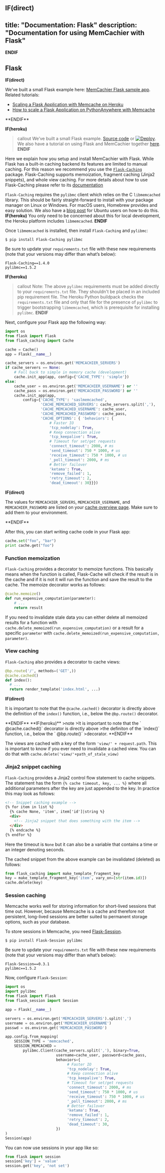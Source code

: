 **IF(direct)**
---
title: "Documentation: Flask"
description: "Documentation for using MemCachier with Flask"
---
**ENDIF**

## Flask

**IF(direct)**
<div class="alert alert-info">
We’ve built a small Flask example here:
<a href="https://github.com/memcachier/examples-flask">MemCachier Flask sample app</a>.
<br>
Related tutorials:
<ul>
  <li><a href="https://devcenter.heroku.com/articles/flask-memcache">Scaling a Flask Application with Memcache on Heroku</a></li>
  <li><a href="https://blog.memcachier.com/2018/10/01/flask-on-pythonanywhere-tutorial/">How to scale a Flask Application on PythonAnywhere with Memcache</a></li>
</ul>
</div>
**ENDIF**

**IF(heroku)**
>callout
>We’ve built a small Flask example.
><a class="github-source-code" href="http://github.com/memcachier/examples-flask">Source code</a> or
>[![Deploy](https://www.herokucdn.com/deploy/button.png)](https://heroku.com/deploy?template=http://github.com/memcachier/examples-flask).
><br>
>We also have a tutorial on using Flask and MemCachier together
>[here](https://devcenter.heroku.com/articles/flask-memcache).
**ENDIF**

Here we explain how you setup and install MemCachier with Flask. While Flask
has a built-in caching backend its features are limited to manual caching. For
this reason we recommend you use the
[`Flask-Caching`](https://github.com/sh4nks/flask-caching) package.
Flask-Caching supports memoization, fragment caching (Jinja2 snippets), and
whole view caching. For more details about how to use Flask-Caching please
refer to its [documentation](https://flask-caching.readthedocs.io/en/latest/)

`Flask-Caching` requires the `pylibmc` client which relies on the C
`libmemcached` library. This should be
fairly straight-forward to install with your package manager on Linux or
Windows. For macOS users, Homebrew provides and easy solution. We also have a
[blog post](https://blog.memcachier.com/2014/11/05/ubuntu-libmemcached-and-sasl-support/)
for Ubuntu users on how to do this.
**IF(heroku)**
You only need to be concerned about this for local development, the Heroku
platform includes `libmemcached`.
**ENDIF**

Once `libmemcached` is installed, then install `Flask-Caching` and `pylibmc`:

```term
$ pip install Flask-Caching pylibmc
```

Be sure to update your `requirements.txt` file with these new requirements
(note that your versions may differ than what’s below):

```text
Flask-Caching==1.4.0
pylibmc==1.5.2
```

**IF(heroku)**
>callout
>Note: The above `pylibmc` requirements must be added directly to your
>`requirements.txt` file. They shouldn't be placed in an included pip
>requirement file. The Heroku Python buildpack checks the `requirements.txt`
>file and only that file for the presence of `pylibmc` to trigger bootstrapping
>`libmemcached`, which is prerequisite for installing `pylibmc`.
**ENDIF**

Next, configure your Flask app the following way:

```python
import os
from flask import Flask
from flask_caching import Cache

cache = Cache()
app = Flask(__name__)

cache_servers = os.environ.get('MEMCACHIER_SERVERS')
if cache_servers == None:
    # Fall back to simple in memory cache (development)
    cache.init_app(app, config={'CACHE_TYPE': 'simple'})
else:
    cache_user = os.environ.get('MEMCACHIER_USERNAME') or ''
    cache_pass = os.environ.get('MEMCACHIER_PASSWORD') or ''
    cache.init_app(app,
        config={'CACHE_TYPE': 'saslmemcached',
                'CACHE_MEMCACHED_SERVERS': cache_servers.split(','),
                'CACHE_MEMCACHED_USERNAME': cache_user,
                'CACHE_MEMCACHED_PASSWORD': cache_pass,
                'CACHE_OPTIONS': { 'behaviors': {
                    # Faster IO
                    'tcp_nodelay': True,
                    # Keep connection alive
                    'tcp_keepalive': True,
                    # Timeout for set/get requests
                    'connect_timeout': 2000, # ms
                    'send_timeout': 750 * 1000, # us
                    'receive_timeout': 750 * 1000, # us
                    '_poll_timeout': 2000, # ms
                    # Better failover
                    'ketama': True,
                    'remove_failed': 1,
                    'retry_timeout': 2,
                    'dead_timeout': 30}}})
```

**IF(direct)**
<p class="alert alert-info">
The values for <code>MEMCACHIER_SERVERS</code>, <code>MEMCACHIER_USERNAME</code>, and
<code>MEMCACHIER_PASSWORD</code> are listed on your
<a href="https://www.memcachier.com/caches">cache overview page</a>. Make sure to add them
to your environment.
</p>
**ENDIF**

After this, you can start writing cache code in your Flask app:

```python
cache.set("foo", "bar")
print cache.get("foo")
```

### Function memoization

`Flask-Caching` provides a decorator to memoize functions. This basically means
when the function is called, Flask-Cache will check if the result is in the
cache and if it is not it will run the function and save the result to the
cache. The memoize decorator works as follows:

```python
@cache.memoize()
def run_expensive_computation(parameter):
    # ...
    return result
```

If you need to invalidate stale data you can either delete all memoized results
for a function with `cache.delete_memoized(run_expensive_computation)` or a
result for a specific `parameter` with
`cache.delete_memoized(run_expensive_computation, parameter)`.

### View caching

`Flask-Caching` also provides a decorator to cache views:

```python
@bp.route('/', methods=('GET',))
@cache.cached()
def index():
  # ...
  return render_template('index.html', ...)
```

**IF(direct)**
<p class="alert alert-info">
It is important to note that the <code>@cache.cached()</code> decorator is
directly above the definition of the <code>index()</code> function, i.e., below
the <code>@bp.route()</code> decorator.
</p>
**ENDIF**
**IF(heroku)**
>note
>It is important to note that the ` @cache.cached()` decorator is directly above
>the definiton of the `index()` function, i.e., below the ` @bp.route()`
>decorator.
**ENDIF**

The views are cached with a key of the form `'view/' + request.path`. This is
important to know if you ever need to invalidate a cached view. You can do that
with `cache.delete('view/'+path_of_stale_view)`

### Jinja2 snippet caching

`Flask-Caching` provides a Jinja2 control flow statement to cache snippets.
The statement has the form `{% cache timeout, key, ... %}` where all additional
parameters after the key are just appended to the key. In practice this may look
as follows:

```html
<!-- Snippet caching example -->
{% for item in list %}
  {% cache None, 'item', item['id']|string %}
  <div>
    <!-- Jinja2 snippet that does something with the item -->
  </div>
  {% endcache %}
{% endfor %}
```

Here the timeout is `None` but it can also be a variable that contains a time or
an integer denoting seconds.

The cached snippet from the above example can be invalidated (deleted) as follows:

```python
from flask_caching import make_template_fragment_key
key = make_template_fragment_key('item', vary_on=[str(item.id)])
cache.delete(key)
```

### Session caching

Memcache works well for storing information for short-lived sessions that time
out. However, because Memcache is a cache and therefore not persistent,
long-lived sessions are better suited to permanent storage options, such as
your database.

To store sessions in Memcache, you need
[Flask-Session](https://pypi.org/project/Flask-Session/).

```term
$ pip install Flask-Session pylibmc
```

Be sure to update your `requirements.txt` file with these new requirements
(note that your versions may differ than what’s below):

```text
Flask-Session==0.3.1
pylibmc==1.5.2
```

Now, configure `Flask-Session`:

```python
import os
import pylibmc
from flask import Flask
from flask_session import Session

app = Flask(__name__)

servers = os.environ.get('MEMCACHIER_SERVERS').split(',')
username = os.environ.get('MEMCACHIER_USERNAME')
passwd = os.environ.get('MEMCACHIER_PASSWORD')

app.config.from_mapping(
    SESSION_TYPE = 'memcached',
    SESSION_MEMCACHED =
        pylibmc.Client(cache_servers.split(','), binary=True,
                       username=cache_user, password=cache_pass,
                       behaviors={
                            # Faster IO
                            'tcp_nodelay': True,
                            # Keep connection alive
                            'tcp_keepalive': True,
                            # Timeout for set/get requests
                            'connect_timeout': 2000, # ms
                            'send_timeout': 750 * 1000, # us
                            'receive_timeout': 750 * 1000, # us
                            '_poll_timeout': 2000, # ms
                            # Better failover
                            'ketama': True,
                            'remove_failed': 1,
                            'retry_timeout': 2,
                            'dead_timeout': 30,
                       })
)
Session(app)
```

You can now use sessions in your app like so:

```python
from flask import session
session['key'] = 'value'
session.get('key', 'not set')
```
